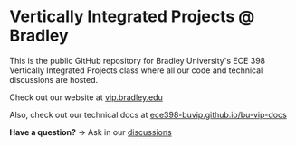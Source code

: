 # Vertically Integrated Projects @ Bradley

This is the public GitHub repository for Bradley University's ECE 398 Vertically 
Integrated Projects class where all our code and technical discussions are
hosted.

Check out our website at [vip.bradley.edu](https://vip.bradley.edu)

Also, check out our technical docs at [ece398-buvip.github.io/bu-vip-docs](https://ece398-buvip.github.io/bu-vip-docs)

**Have a question?** -> Ask in our [discussions](https://github.com/orgs/ece398-buvip/discussions)
